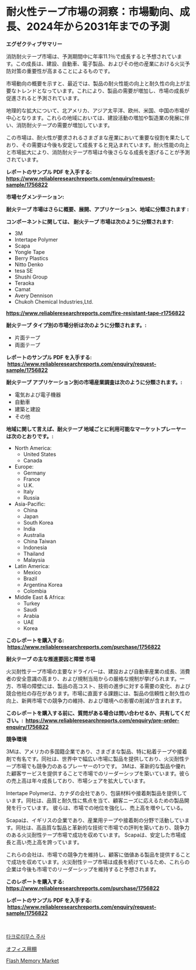 <p><h1>耐火性テープ市場の洞察：市場動向、成長、2024年から2031年までの予測</h1></p><p><strong>エグゼクティブサマリー</strong></p>
<p><p>消防耐火テープ市場は、予測期間中に年率11.1％で成長すると予想されています。この成長は、建設、自動車、電子製品、およびその他の産業における火災予防対策の重要性が高まることによるものです。</p><p>市場動向の概要を示すと、最近では、製品の耐火性能の向上と耐久性の向上が主要なトレンドとなっています。これにより、製品の需要が増加し、市場の成長が促進されると予測されています。</p><p>地理的な拡大について、北アメリカ、アジア太平洋、欧州、米国、中国の市場が中心となります。これらの地域においては、建設活動の増加や製造業の発展に伴い、消防耐火テープの需要が増加しています。</p><p>この市場は、耐火性が要求されるさまざまな産業において重要な役割を果たしており、その需要は今後も安定して成長すると見込まれています。耐火性能の向上と市場拡大により、消防耐火テープ市場は今後さらなる成長を遂げることが予測されています。</p></p>
<p><strong>レポートのサンプル PDF を入手する: <a href="https://www.reliableresearchreports.com/enquiry/request-sample/1756822">https://www.reliableresearchreports.com/enquiry/request-sample/1756822</a></strong></p>
<p><strong>市場セグメンテーション:</strong></p>
<p><strong> 耐火テープ 市場はさらに概要、展開、アプリケーション、地域に分類されます :</strong></p>
<p><strong>コンポーネントに関しては、 耐火テープ 市場は次のように分類されます: &nbsp;</strong></p>
<p><ul><li>3M</li><li>Intertape Polymer</li><li>Scapa</li><li>Yongle Tape</li><li>Berry Plastics</li><li>Nitto Denko</li><li>tesa SE</li><li>Shushi Group</li><li>Teraoka</li><li>Camat</li><li>Avery Dennison</li><li>Chukoh Chemical Industries,Ltd.</li></ul></p>
<p><strong><a href="https://www.reliableresearchreports.com/fire-resistant-tape-r1756822">https://www.reliableresearchreports.com/fire-resistant-tape-r1756822</a></strong></p>
<p><strong> 耐火テープ タイプ別の市場分析は次のように分類されます。:</strong></p>
<p><ul><li>片面テープ</li><li>両面テープ</li></ul></p>
<p><strong>レポートのサンプル PDF を入手する: &nbsp;<a href="https://www.reliableresearchreports.com/enquiry/request-sample/1756822">https://www.reliableresearchreports.com/enquiry/request-sample/1756822</a></strong></p>
<p><strong> 耐火テープ アプリケーション別の市場産業調査は次のように分類されます。:</strong></p>
<p><ul><li>電気および電子機器</li><li>自動車</li><li>建築と建設</li><li>その他</li></ul></p>
<p><strong>地域に関して言えば、耐火テープ 地域ごとに利用可能なマーケットプレーヤーは次のとおりです。:</strong></p>
<p><ul>
    <li>
        North America:
        <ul>
            <li>United States</li>
            <li>Canada</li>
        </ul>
    </li>
    <li>
        Europe:
        <ul>
            <li>Germany</li>
            <li>France</li>
            <li>U.K.</li>
            <li>Italy</li>
            <li>Russia</li>
        </ul>
    </li>
    <li>
        Asia-Pacific:
        <ul>
            <li>China</li>
            <li>Japan</li>
            <li>South Korea</li>
            <li>India</li>
            <li>Australia</li>
            <li>China Taiwan</li>
            <li>Indonesia</li>
            <li>Thailand</li>
            <li>Malaysia</li>
        </ul>
    </li>
    <li>
        Latin America:
        <ul>
            <li>Mexico</li>
            <li>Brazil</li>
            <li>Argentina Korea</li>
            <li>Colombia</li>
        </ul>
    </li>
    <li>
        Middle East & Africa:
        <ul>
            <li>Turkey</li>
            <li>Saudi</li>
            <li>Arabia</li>
            <li>UAE</li>
            <li>Korea</li>
        </ul>
    </li>
    </ul></p>
<p><strong>このレポートを購入する: &nbsp;<a href="https://www.reliableresearchreports.com/purchase/1756822">https://www.reliableresearchreports.com/purchase/1756822</a></strong></p>
<p><strong>耐火テープ の主な推進要因と障壁 市場</strong></p>
<p><p>火災耐性テープ市場の主要なドライバーは、建設および自動車産業の成長、消費者の安全意識の高まり、および規制当局からの厳格な規制が挙げられます。一方、市場の障壁には、製品の高コスト、技術の進歩に対する需要の変化、および競合他社の存在があります。市場に直面する課題には、製品の信頼性と耐久性の向上、新興市場での競争力の維持、および環境への影響の削減が含まれます。</p></p>
<p><strong>このレポートを購入する前に、質問がある場合は問い合わせるか、共有してください。:&nbsp; <a href="https://www.reliableresearchreports.com/enquiry/pre-order-enquiry/1756822">https://www.reliableresearchreports.com/enquiry/pre-order-enquiry/1756822</a></strong></p>
<p><strong>競争環境</strong></p>
<p><p>3Mは、アメリカの多国籍企業であり、さまざまな製品、特に粘着テープや接着剤で有名です。同社は、世界中で幅広い市場に製品を提供しており、火災耐性テープ市場でも競争力のあるプレーヤーの1つです。 3Mは、革新的な製品や優れた顧客サービスを提供することで市場でのリーダーシップを築いています。彼らの売上高は年々成長しており、市場シェアを拡大しています。</p><p>Intertape Polymerは、カナダの会社であり、包装材料や接着剤製品を提供しています。同社は、品質と耐久性に焦点を当て、顧客ニーズに応えるための製品開発を行っています。 彼らは、市場での地位を強化し、売上高を増やしている。</p><p>Scapaは、イギリスの企業であり、産業用テープや接着剤の分野で活動しています。同社は、高品質な製品と革新的な技術で市場での評判を築いており、競争力のある火災耐性テープ市場で成功を収めています。 Scapaは、安定した市場成長と高い売上高を誇っています。</p><p>これらの会社は、市場での競争力を維持し、顧客に価値ある製品を提供することで成功を収めています。火災耐性テープ市場は成長を続けているため、これらの企業は今後も市場でのリーダーシップを維持すると予想されます。</p></p>
<p><strong>このレポートを購入する: &nbsp; <a href="https://www.reliableresearchreports.com/purchase/1756822">https://www.reliableresearchreports.com/purchase/1756822</a></strong></p>
<p><strong>レポートのサンプル PDF を入手する: &nbsp;<a href="https://www.reliableresearchreports.com/enquiry/request-sample/1756822">https://www.reliableresearchreports.com/enquiry/request-sample/1756822</a></strong><strong></strong></p>
<p>&nbsp;</p>
<p><p><a href="https://github.com/lzuwsfreyoq70/Market-Research-Report-List-1/blob/main/747289022984.md">타크로리무스 주사</a></p><p><a href="https://github.com/avwofrml53535/Market-Research-Report-List-1/blob/main/846767025122.md">オフィス用棚</a></p><p><a href="https://gratis-rainforest-2ca.notion.site/Flash-Memory-Market-Share-Evolution-and-Market-Growth-Trends-2024-2031-899efe03971143809a44c9a267484774">Flash Memory Market</a></p></p>